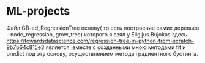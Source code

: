 # ML-projects
Файл GB-ed_RegressionTree основу( то есть построение самих деревьев - node_regression, grow_tree) которого я взял у Eligijus Bujokas здесь https://towardsdatascience.com/regression-tree-in-python-from-scratch-9b7b64c815e3 является, вместе с созданными мною методами fit и predict под эту основу, осуществлением метода градиентного бустинга.
